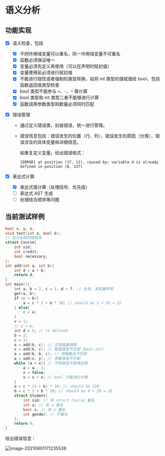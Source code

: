 # 语义分析

## 功能实现

- [x] 语义检查，包括

  - [x] 不同作用域变量可以重名，同一作用域变量不可重名
  - [x] 函数必须保证唯一
  - [x] 变量必须先定义再使用（可以在声明时赋初值）
  - [x] 变量使用前必须进行赋初值
  - [x] 不能进行隐性或者强制的类型转换，如将 int 类型的值赋值给 bool，包括函数返回值类型检查
  - [x] bool 类型不能参与 `+`、`-`、`*` 等计算
  - [x] bool 类型和 int 类型二者不能够进行计算
  - [x] 函数调用参数类型和数量必须同时匹配

- [x] 错误管理

  - 通过定义错误类，封装错误，统一进行管理。

  - 错误信息包括：错误发生的位置（行、列），错误发生的原因（分类），错误涉及的具体变量和详细信息。

    如重复定义变量，给出错误格式：

    `[ERROR] at position (17, 11), caused by: variable d is already defined in position (8, 137)`

- [x] 表达式计算

  - [x] 表达式值计算（处理括号、优先级）
  - [ ] 表达式 AST 生成
  - [ ] 处理结合顺序等问题

## 当前测试样例

```c++
bool x, y, z;
void test(int a, bool b);
// 定义全局的结构体
struct Course{
    int sid;
    int credit;
    bool necessary;
};
int add(int a, int b){
    int d = a + b;
    return d;
}
int main(){
    int a, b = 2, c = 1, d = f; // 全局、多变量声明
    get(a, b);
    if (c > b){
        a = c * 2 + b * 10; // should be 2 + 20 = 22
    } else{
        c = a;
    }
    v = 1;
    // a = m;
    int d = 5; // re defined
    b = 2;
    c = 3;
    a = add(b, c); // 正常函数调用
    x = add(b, c); // 赋值类型不匹配（bool-int)
    a = add(b, b, c); // 参数数目不匹配
    a = add(x, y); // 参数类型不匹配
    while (a > x){ // 不同类型不能够比较
        a = a - 1;
        x = false;
        x = x + x; // bool 不能进行计算
    }
    a = c * (2 + b) * 10; // should be 120
    b = c * 2 + b * 10; // should be 6 + 20 = 26
    struct Student{
        int sid; // 和 struct Course 重名
        int a; // 和 a 重名
        bool x; // 和 x 重名
        int gender; // 不重名
    };
    return 0;
}

```

给出错误信息：

![image-20210601171235536](https://frozenwhale.oss-cn-beijing.aliyuncs.com/img/image-20210601171235536.png)

